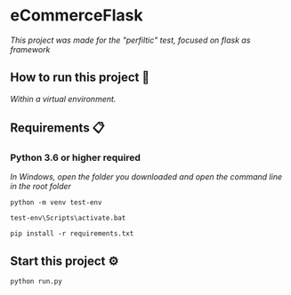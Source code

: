 # eCommerceFlask

_This project was made for the "perfiltic" test, focused on flask as framework_

## How to run this project 🚀

_Within a virtual environment._


## Requirements 📋

### Python 3.6 or higher required
_In Windows, open the folder you downloaded and open the command line in the root folder_

```
python -m venv test-env
```
```
test-env\Scripts\activate.bat
```
```
pip install -r requirements.txt
```

## Start this project ⚙️

```
python run.py
```
